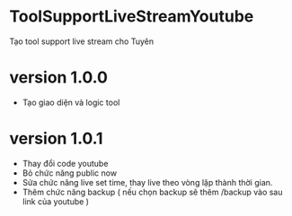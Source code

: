 # ToolSupportLiveStreamYoutube
Tạo tool support live stream cho Tuyên


# version 1.0.0 
 - Tạo giao diện và logic tool
 
# version 1.0.1
 - Thay đổi code youtube
 - Bỏ chức năng public now
 - Sửa chức năng live set time, thay live theo vòng lặp thành thời gian.
 - Thêm chức năng backup ( nếu chọn backup sẽ thêm /backup vào sau link của youtube )
 
